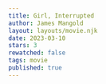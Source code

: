 ```yaml
---
title: Girl, Interrupted
author: James Mangold
layout: layouts/movie.njk
date: 2023-03-10
stars: 3
rewatched: false
tags: movie
published: true
---
```


